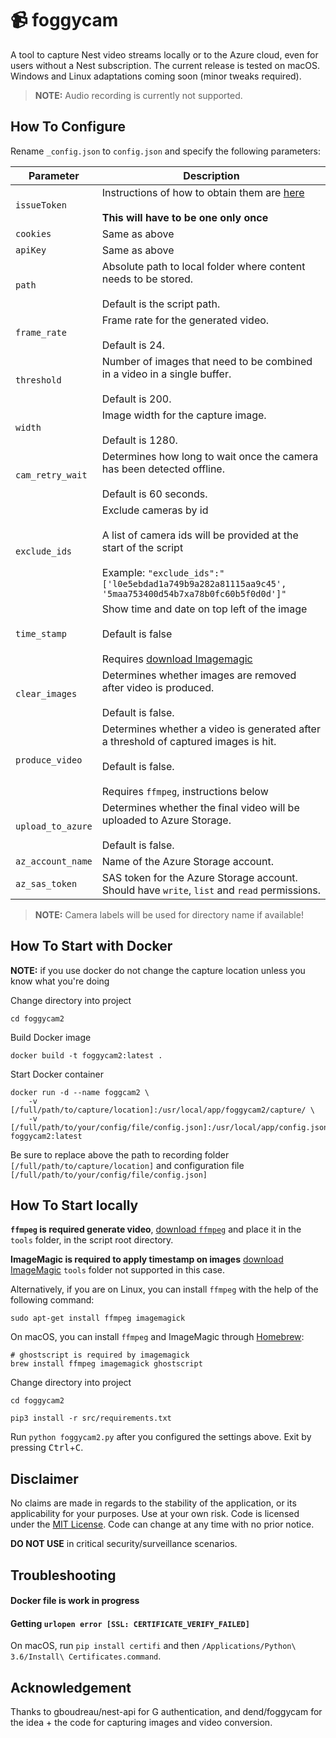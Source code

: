 # 📹 foggycam

A tool to capture Nest video streams locally or to the Azure cloud, even for users without a Nest subscription. The current release is tested on macOS. Windows and Linux adaptations coming soon (minor tweaks required).

>**NOTE:** Audio recording is currently not supported.

## How To Configure

Rename `_config.json` to `config.json` and specify the following parameters:

|Parameter|Description|
|-----|-----|
|`issueToken`|Instructions of how to obtain them are [here](https://github.com/chrisjshull/homebridge-nest#using-a-google-account)<br/><br/> **This will have to be one only once**|
|`cookies`|Same as above |
|`apiKey`|Same as above |
|`path`|Absolute path to local folder where content needs to be stored.<br/><br/>Default is the script path.|
|`frame_rate`|Frame rate for the generated video.<br/><br/>Default is 24.|
|`threshold`|Number of images that need to be combined in a video in a single buffer.<br/><br/>Default is 200.|
|`width`|Image width for the capture image.<br/><br/>Default is 1280.|
|`cam_retry_wait`|Determines how long to wait once the camera has been detected offline.<br/><br/>Default is 60 seconds.|
|`exclude_ids`|Exclude cameras by id<br/><br/>A list of camera ids will be provided at the start of the script<br/><br/>Example: `"exclude_ids":"['l0e5ebdad1a749b9a282a81115aa9c45', '5maa753400d54b7xa78b0fc60b5f0d0d']"`|
|`time_stamp`|Show time and date on top left of the image <br/><br/>Default is false<br/><br/> Requires [download Imagemagic](http://www.imagemagick.org/script/download.php) |
|`clear_images`|Determines whether images are removed after video is produced.<br/><br/>Default is false.|
|`produce_video`|Determines whether a video is generated after a threshold of captured images is hit.<br/><br/>Default is false.<br/><br/>Requires `ffmpeg`, instructions below|
|`upload_to_azure`|Determines whether the final video will be uploaded to Azure Storage.<br/><br/>Default is false.|
|`az_account_name`|Name of the Azure Storage account.|
|`az_sas_token`|SAS token for the Azure Storage account. Should have `write`, `list` and `read` permissions.|


>**NOTE:** Camera labels will be used for directory name if available! 

## How To Start with Docker

**NOTE:** if you use docker do not change the capture location unless you know what you're doing

Change directory into project
```
cd foggycam2
```

Build Docker image
```
docker build -t foggycam2:latest .
```

Start Docker container
```
docker run -d --name foggcam2 \
    -v [/full/path/to/capture/location]:/usr/local/app/foggycam2/capture/ \
    -v [/full/path/to/your/config/file/config.json]:/usr/local/app/config.json foggycam2:latest
```
Be sure to replace above the path to recording folder
`[/full/path/to/capture/location]`
and configuration file
`[/full/path/to/your/config/file/config.json]`

## How To Start locally

**`ffmpeg` is required generate video**, [download `ffmpeg`](https://www.ffmpeg.org/download.html) and place it in the `tools` folder, in the script root directory.

**ImageMagic is required to apply timestamp on images** [download ImageMagic](http://www.imagemagick.org/script/download.php) `tools` folder not supported in this case.

Alternatively, if you are on Linux, you can install `ffmpeg` with the help of the following command:

```
sudo apt-get install ffmpeg imagemagick
```

On macOS, you can install `ffmpeg` and ImageMagic  through [Homebrew](https://brew.sh):

```
# ghostscript is required by imagemagick
brew install ffmpeg imagemagick ghostscript
```

Change directory into project
```
cd foggycam2
```

```
pip3 install -r src/requirements.txt
```

Run `python foggycam2.py` after you configured the settings above. Exit by pressing <kbd>Ctrl</kbd>+<kbd>C</kbd>.

## Disclaimer

No claims are made in regards to the stability of the application, or its applicability for your purposes. Use at your own risk. Code is licensed under the [MIT License](https://opensource.org/licenses/MIT). Code can change at any time with no prior notice.

**DO NOT USE** in critical security/surveillance scenarios.

## Troubleshooting

#### Docker file is work in progress

#### Getting `urlopen error [SSL: CERTIFICATE_VERIFY_FAILED]`

On macOS, run  `pip install certifi` and then `/Applications/Python\ 3.6/Install\ Certificates.command`.


## Acknowledgement

Thanks to gboudreau/nest-api for G authentication, and dend/foggycam for the idea + the code for capturing images and video conversion.
